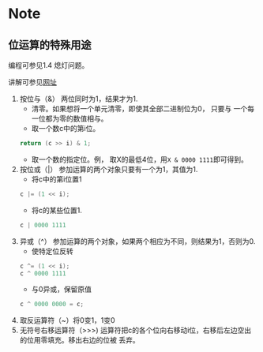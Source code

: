 # Note
## 位运算的特殊用途
编程可参见1.4 熄灯问题。

讲解可参见[网址](https://blog.csdn.net/SenyeLicone/article/details/52196039)

1. 按位与（&） 两位同时为1，结果才为1.
    - 清零。如果想将一个单元清零，即使其全部二进制位为0， 只要与
    一个每一位都为零的数值相与。
    - 取一个数c中的第i位。
    ```cpp
    return (c >> i) & 1;
    ```
    - 取一个数的指定位。例， 取X的最低4位，用`X & 0000 1111`即可得到。
2. 按位或（|） 参加运算的两个对象只要有一个为1，其值为1.
    - 将c中的第i位置1
    ```cpp
    c |= (1 << i);
    ```
    - 将c的某些位置1.
    ```cpp
    c | 0000 1111
    ```
3. 异或（^） 参加运算的两个对象，如果两个相应为不同，则结果为1，否则为0.
    - 使特定位反转
    ```cpp
    c ^= (1 << i);
    c ^ 0000 1111
    ```
    - 与0异或，保留原值
    ```cpp
    c ^ 0000 0000 = c;
    ```
4. 取反运算符（~）将0变1，1变0
5. 无符号右移运算符（>>>) 运算符把c的各个位向右移动i位，右移后左边空出的位用零填充。移出右边的位被
丢弃。
